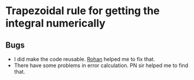 # Trapezoidal rule for getting the integral numerically
## Bugs
* I did make the code reusable. [Rohan](https://github.com/rohandebsarkar) helped me to fix that.
* There have some problems in error calculation. PN sir helped me to find that.
